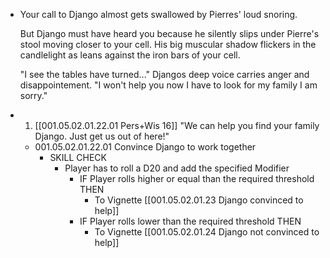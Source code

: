 - Your call to Django almost gets swallowed by Pierres' loud snoring.
  
  But Django must have heard you because he silently slips under Pierre's stool moving closer to your cell. His big muscular shadow flickers in the candlelight as leans against the iron bars of your cell.
  
  "I see the tables have turned..." Djangos deep voice carries anger and disappointement. "I won't help you now I have to look for my family I am sorry."
- 1. [[001.05.02.01.22.01 Pers+Wis 16]] "We can help you find your family Django. Just get us out of here!"
	- 001.05.02.01.22.01 Convince Django to work together
		- SKILL CHECK
			- Player has to roll a D20 and add the specified Modifier
				- IF Player rolls higher or equal than the required threshold THEN
					- To Vignette [[001.05.02.01.23 Django convinced to help]]
				- IF Player rolls lower than the required threshold THEN
					- To Vignette [[001.05.02.01.24 Django not convinced to help]]